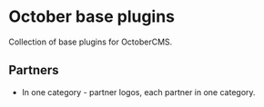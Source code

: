 # October base plugins

Collection of base plugins for OctoberCMS.

## Partners

- In one category - partner logos, each partner in one category.

